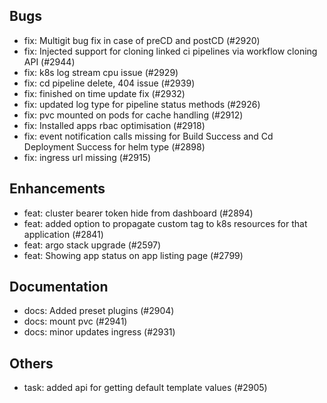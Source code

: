 ## Bugs
- fix: Multigit bug fix in case of preCD and postCD (#2920)
- fix: Injected support for cloning linked ci pipelines via workflow cloning API (#2944)
- fix: k8s log stream cpu issue (#2929)
- fix: cd pipeline delete, 404 issue (#2939)
- fix: finished on time update fix (#2932)
- fix: updated log type for pipeline status methods (#2926)
- fix: pvc mounted on pods for cache handling  (#2912)
- fix: Installed apps rbac optimisation (#2918)
- fix: event notification calls missing for Build Success and Cd Deployment Success for helm type (#2898)
- fix: ingress url missing (#2915)
## Enhancements
- feat: cluster bearer token hide from dashboard (#2894)
- feat: added option to propagate custom tag to k8s resources for that application (#2841)
- feat: argo stack upgrade (#2597)
- feat: Showing app status on app listing page (#2799)
## Documentation
- docs: Added preset plugins (#2904)
- docs: mount pvc (#2941)
- docs: minor updates ingress (#2931)
## Others
- task: added api for getting default template values (#2905)
